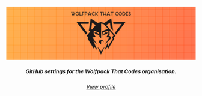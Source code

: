 <p align="center">
  <img title="Wolfpack That Codes | #InCodeWeTrust" src="https://github.com/wolfpackthatcodes/.github/blob/main/images/banner.png?raw=true" alt="Wolfpack That Codes banner"/>
</p>

<h5 align="center">
GitHub settings for the Wolfpack That Codes organisation.
</h5>

<h6 align="center">
  <a href="./profile/README.md">View profile</a>
</h6>
